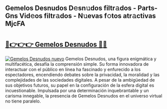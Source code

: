 ## Gemelos Desnudos D𝚎sn𝚞dos filtr𝚊dos - Parts-Gns Vid𝚎os filtr𝚊dos - N𝚞evas f𝚘tos atr𝚊ctivas MjcFA

# <h2><a href="http://mb2sio.tromn.icu/?c=Gemelos+Desnudos">🔗👉👉👉 Gemelos Desnudos 🔗🔗</a></h2>

[![Gemelos Desnudos nuevo](https://i.imgur.com/pEAQMta.gif)](http://mb2sio.tromn.icu/?c=Gemelos+Desnudos)
Gemelos Desnudos, una figura enigmática y multifacética, desafía la comprensión simple. Su forma innovadora de interactuar con el público en línea ha fascinado y enfurecido a los espectadores, encendiendo debates sobre la privacidad, la moralidad y las complejidades de las sociedades digitales. A pesar de la ambigüedad de sus objetivos futuros, su papel en la configuración de la esfera digital es incuestionable. Impulsada por una determinación inquebrantable y un carisma innegable, la presencia de Gemelos Desnudos en el universo virtual no tiene paralelo.
